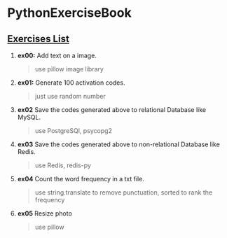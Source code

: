 # PythonExerciseBook

[Exercises List](https://github.com/Yixiaohan/show-me-the-code)
-----

1. **ex00:** Add text on a image.  
    > use pillow image library	
    
2. **ex01:** Generate 100 activation codes.  
    > just use random number
    
3. **ex02** Save the codes generated above to relational Database like MySQL.  
    > use PostgreSQl, psycopg2
    
4. **ex03** Save the codes generated above to non-relational Database like Redis.  
    > use Redis, redis-py

5. **ex04** Count the word frequency in a txt file.
    > use string.translate to remove punctuation, sorted to rank the frequency
    
6. **ex05** Resize photo
    > use pillow
